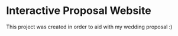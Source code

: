 # Interactive Proposal Website

This project was created in order to aid with my wedding proposal :)
